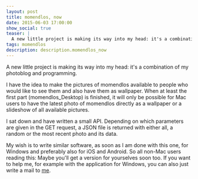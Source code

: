 ```yaml
---
layout: post
title: momendlos, now
date: 2015-06-03 17:00:00
show_social: true
teaser: |
  A new little project is making its way into my head: it's a combination of my photoblog and programming.
tags: momendlos 
description: description.momendlos_now
---
```

A new little project is making its way into my head: it's a combination of my photoblog and programming.

I have the idea to make the pictures of momendlos available to people who would like to see them and also have them as wallpaper. When at least the first part (momendlos_Desktop) is finished, it will only be possible for Mac users to have the latest photo of momendlos directly as a wallpaper or a slideshow of all available pictures.

I sat down and have written a small API. Depending on which parameters are given in the GET request, a JSON file is returned with either all, a random or the most recent photo and its data.

My wish is to write similar software, as soon as I am done with this one, for Windows and preferably also for iOS and Android. So all non-Mac users reading this: Maybe you'll get a version for yourselves soon too. If you want to help me, for example with the application for Windows, you can also just write a mail to [me](mailto:mail@felixdoering.com).
